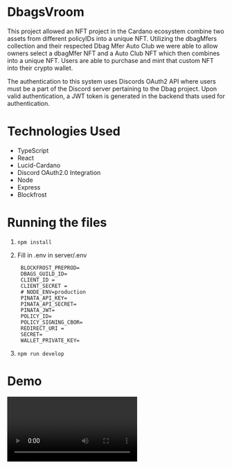 # DbagsVroom

This project allowed an NFT project in the Cardano ecosystem combine two assets from different policyIDs into a unique NFT. Utilizing the dbagMfers collection and their respected Dbag Mfer Auto Club we were able to allow owners select a dbagMfer NFT and a Auto Club NFT which then combines into a unique NFT. Users are able to purchase and mint that custom NFT into their crypto wallet. 

The authentication to this system uses Discords OAuth2 API where users must be a part of the Discord server pertaining to the Dbag project. Upon valid authentication, a JWT token is generated in the backend thats used for authentication. 


# Technologies Used
- TypeScript
- React
- Lucid-Cardano
- Discord OAuth2.0 Integration
- Node
- Express
- Blockfrost

# Running the files 
1. ``` npm install ```
2. Fill in .env in server/.env
        
        BLOCKFROST_PREPROD=
        DBAGS_GUILD_ID=
        CLIENT_ID =
        CLIENT_SECRET =
        # NODE_ENV=production
        PINATA_API_KEY=
        PINATA_API_SECRET=
        PINATA_JWT=
        POLICY_ID=
        POLICY_SIGNING_CBOR=
        REDIRECT_URI =
        SECRET=
        WALLET_PRIVATE_KEY=

3. ``` npm run develop ```

# Demo

<video controls src="content/demo.mp4" title="Title"></video>




